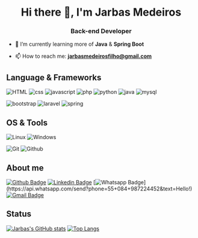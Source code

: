 <h1 align="center">Hi there 👋, I'm Jarbas Medeiros</h1>
<h3 align="center">Back-end Developer</h3>

- 🌱 I’m currently learning more of **Java** & **Spring Boot**

- 📫 How to reach me: **jarbasmedeirosfilho@gmail.com**

## Language & Frameworks
![HTML](https://img.shields.io/badge/-HTML-E34F26?logo=HTML5&style=for-the-badge&logoColor=white)
![css](https://img.shields.io/badge/-css-1572B6?logo=css3&style=for-the-badge&logoColor=white)
![javascript](https://img.shields.io/badge/-javascript-F7DF1E?logo=javascript&style=for-the-badge&logoColor=black)
![php](https://img.shields.io/badge/-php-777BB4?logo=php&style=for-the-badge&logoColor=white)
![python](https://img.shields.io/badge/-python-3776AB?logo=python&style=for-the-badge&logoColor=white)
![java](https://img.shields.io/badge/-java-007396?logo=java&style=for-the-badge&logoColor=white)
![mysql](https://img.shields.io/badge/-mysql-4479A1?logo=mysql&style=for-the-badge&logoColor=white)

![bootstrap](https://img.shields.io/badge/-bootstrap-7952B3?logo=bootstrap&style=for-the-badge&logoColor=white)
![laravel](https://img.shields.io/badge/-laravel-FF2D20?logo=laravel&style=for-the-badge&logoColor=white)
![spring](https://img.shields.io/badge/-spring-6DB33F?logo=spring&style=for-the-badge&logoColor=white)

## OS & Tools
![Linux](https://img.shields.io/badge/-Linux-FCC624?logo=Linux&style=for-the-badge&logoColor=black)
![Windows](https://img.shields.io/badge/-Windows-0078D6?logo=Windows&style=for-the-badge&logoColor=white)

![Git](https://img.shields.io/badge/-Git-F05032?logo=Git&style=for-the-badge&logoColor=white)
![Github](https://img.shields.io/badge/-Github-181717?logo=Github&style=for-the-badge&logoColor=white)

## About me 
[![Github Badge](https://img.shields.io/badge/-Github-000?style=for-the-badge&logo=Github&logoColor=white&link=https://github.com/jarbasmedeiros)](https://github.com/jarbasmedeiros)
[![Linkedin Badge](https://img.shields.io/badge/-LinkedIn-blue?style=for-the-badge&logo=Linkedin&logoColor=white&link=https://www.linkedin.com/in/jarbas-medeiros-49667b13b/)](https://www.linkedin.com/in/jarbas-medeiros-49667b13b/)
[![Whatsapp Badge](https://img.shields.io/badge/-Whatsapp-4CA143?style=for-the-badge&labelColor=4CA143&logo=whatsapp&logoColor=white&link=https://api.whatsapp.com/send?phone=55+084+987224452&text=Hello!)](https://api.whatsapp.com/send?phone=55+084+987224452&text=Hello!)
[![Gmail Badge](https://img.shields.io/badge/-Gmail-c14438?style=for-the-badge&logo=Gmail&logoColor=white&link=mailto:jarbasmedeirosfilho@gmail.com)](mailto:jarbasmedeirosfilho@gmail.com)

## Status
[![Jarbas's GitHub stats](https://github-readme-stats.vercel.app/api?username=jarbasmedeiros&show_icons=true)](https://github.com/jarbasmedeiros)
[![Top Langs](https://github-readme-stats.vercel.app/api/top-langs/?username=jarbasmedeiros&layout=compact)](https://github.com/jarbasmedeiros)

